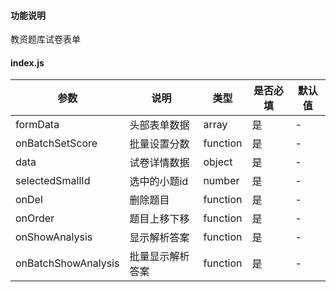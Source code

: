 #### 功能说明
教资题库试卷表单

#### index.js

参数 | 说明 | 类型 |是否必填| 默认值
---|---|---|---|---
formData|头部表单数据|array|是|-
onBatchSetScore|批量设置分数|function|是|-
data|试卷详情数据|object|是|-
selectedSmallId|选中的小题id|number|是|-
onDel|删除题目|function|是|-
onOrder|题目上移下移|function|是|-
onShowAnalysis|显示解析答案|function|是|-
onBatchShowAnalysis|批量显示解析答案|function|是|-
